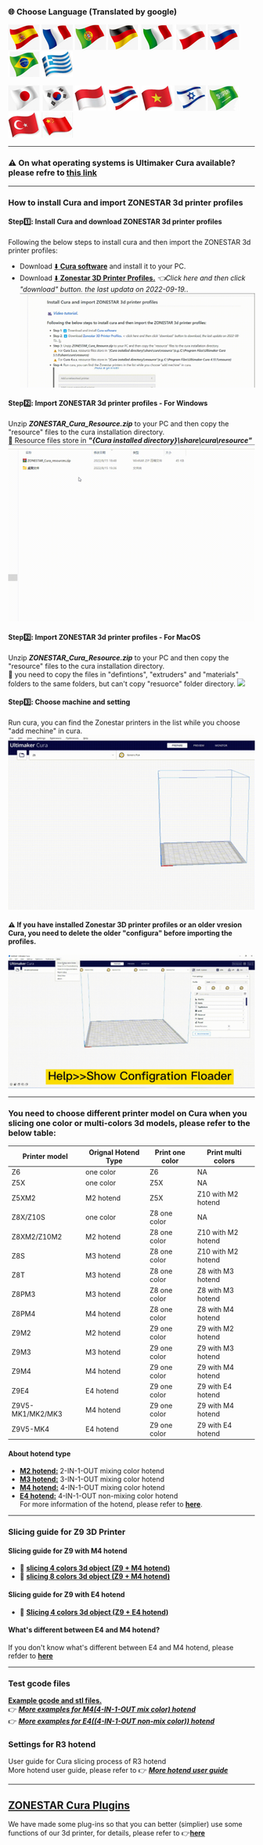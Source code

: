 ### :globe_with_meridians: Choose Language (Translated by google)
[![](../lanpic/ES.png)](https://github-com.translate.goog/ZONESTAR3D/Slicing-Guide/tree/master/cura?_x_tr_sl=auto&_x_tr_tl=es)
[![](../lanpic/FR.png)](https://github-com.translate.goog/ZONESTAR3D/Slicing-Guide/tree/master/cura?_x_tr_sl=auto&_x_tr_tl=fr)
[![](../lanpic/PT.png)](https://github-com.translate.goog/ZONESTAR3D/Slicing-Guide/tree/master/cura?_x_tr_sl=auto&_x_tr_tl=pt)
[![](../lanpic/DE.png)](https://github-com.translate.goog/ZONESTAR3D/Slicing-Guide/tree/master/cura?_x_tr_sl=auto&_x_tr_tl=de)
[![](../lanpic/IT.png)](https://github-com.translate.goog/ZONESTAR3D/Slicing-Guide/tree/master/cura?_x_tr_sl=auto&_x_tr_tl=it)
[![](../lanpic/PL.png)](https://github-com.translate.goog/ZONESTAR3D/Slicing-Guide/tree/master/cura?_x_tr_sl=auto&_x_tr_tl=pl)
[![](../lanpic/RU.png)](https://github-com.translate.goog/ZONESTAR3D/Slicing-Guide/tree/master/cura?_x_tr_sl=auto&_x_tr_tl=ru)
[![](../lanpic/BR.png)](https://github-com.translate.goog/ZONESTAR3D/Slicing-Guide/tree/master/cura?_x_tr_sl=auto&_x_tr_tl=pt)
[![](../lanpic/GR.png)](https://github-com.translate.goog/ZONESTAR3D/Slicing-Guide/tree/master/cura?_x_tr_sl=auto&_x_tr_tl=el)

[![](../lanpic/JP.png)](https://github-com.translate.goog/ZONESTAR3D/Slicing-Guide/tree/master/cura?_x_tr_sl=auto&_x_tr_tl=ja)
[![](../lanpic/KR.png)](https://github-com.translate.goog/ZONESTAR3D/Slicing-Guide/tree/master/cura?_x_tr_sl=auto&_x_tr_tl=ko)
[![](../lanpic/ID.png)](https://github-com.translate.goog/ZONESTAR3D/Slicing-Guide/tree/master/cura?_x_tr_sl=auto&_x_tr_tl=id)
[![](../lanpic/TH.png)](https://github-com.translate.goog/ZONESTAR3D/Slicing-Guide/tree/master/cura?_x_tr_sl=auto&_x_tr_tl=th)
[![](../lanpic/VN.png)](https://github-com.translate.goog/ZONESTAR3D/Slicing-Guide/tree/master/cura?_x_tr_sl=auto&_x_tr_tl=vi)
[![](../lanpic/IL.png)](https://github-com.translate.goog/ZONESTAR3D/Slicing-Guide/tree/master/cura?_x_tr_sl=auto&_x_tr_tl=iw)
[![](../lanpic/SA.png)](https://github-com.translate.goog/ZONESTAR3D/Slicing-Guide/tree/master/cura?_x_tr_sl=auto&_x_tr_tl=ar)
[![](../lanpic/TR.png)](https://github-com.translate.goog/ZONESTAR3D/Slicing-Guide/tree/master/cura?_x_tr_sl=auto&_x_tr_tl=tr)
[![](../lanpic/CN.png)](https://github-com.translate.goog/ZONESTAR3D/Slicing-Guide/tree/master/cura?_x_tr_sl=auto&_x_tr_tl=zh-CN)

-----
### :warning: On what operating systems is Ultimaker Cura available? please refre to [this link](https://support.makerbot.com/s/article/1667337917781)

<!-- ### ZONESTAR 3d printer profiles for Cura
:green_book: [**What is resources files**](https://github.com/Ultimaker/Cura/wiki/Definition-Files-Explained)     
:green_book: [**Cura user guide**](https://support.ultimaker.com/hc/en-us/categories/360002327600-Software)   -->

-----
### How to install Cura and import ZONESTAR 3d printer profiles
#### Step:one:: Install Cura and download ZONESTAR 3d printer profiles
Following the below steps to install cura and then import the ZONESTAR 3d printer profiles:  
- Download [:arrow_down: **Cura software**](https://github.com/Ultimaker/Cura/releases) and install it to your PC.
- Download [:arrow_down: **Zonestar 3D Printer Profiles.**](./ZONESTAR_Cura_resources.zip) *:point_left:Click here and then click "download" button. the last updata on 2022-09-19.*.   
![](downloadzip.gif)  
#### Step:two:: Import ZONESTAR 3d printer profiles - For Windows
Unzip ***ZONESTAR_Cura_Resource.zip*** to your PC and then copy the "resource" files to the cura installation directory.    
:pushpin: Resource files store in ***"{Cura installed directory}\share\cura\resource"***    
![](ImportProfiles.gif)    
#### Step:two:: Import ZONESTAR 3d printer profiles - For MacOS
Unzip ***ZONESTAR_Cura_Resource.zip*** to your PC and then copy the "resource" files to the cura installation directory.    
:pushpin: you need to copy the files in "defintions", "extruders" and "materials" folders to the same folders, but can't copy "resuorce" folder directory.
![](ImportProfiles-MacOS.gif)    
#### Step:three:: Choose machine and setting
Run cura, you can find the Zonestar printers in the list while you choose "add mechine" in cura.    
![](machinelist.gif)

#### :warning: If you have installed Zonestar 3D printer profiles or an older vresion Cura, you need to delete the older "configura" before importing the profiles.
![](delete.gif)  

-----  
### You need to choose different printer model on Cura when you slicing one color or multi-colors 3d models, please refer to the below table:
|   Printer model  |Orignal Hotend Type| Print one color | Print multi colors |  
|------------------|-------------------|-----------------|--------------------|
|      Z6          |    one color      |       Z6        |        NA          | 
|      Z5X         |    one color      |       Z5X       |        NA          | 
|      Z5XM2       |    M2 hotend      |       Z5X       | Z10 with M2 hotend | 
|    Z8X/Z10S      |    one color      |  Z8 one color   |        NA          |
|    Z8XM2/Z10M2   |    M2 hotend      |  Z8 one color   | Z10 with M2 hotend |
|      Z8S         |    M3 hotend      |  Z8 one color   | Z10 with M2 hotend |
|      Z8T         |    M3 hotend      |  Z8 one color   | Z8 with M3 hotend  |
|      Z8PM3       |    M3 hotend      |  Z8 one color   | Z8 with M3 hotend  |
|      Z8PM4       |    M4 hotend      |  Z8 one color   | Z8 with M4 hotend  |
|      Z9M2        |    M2 hotend      |  Z9 one color   | Z9 with M2 hotend  |
|      Z9M3        |    M3 hotend      |  Z9 one color   | Z9 with M3 hotend  |
|      Z9M4        |    M4 hotend      |  Z9 one color   | Z9 with M4 hotend  |
|      Z9E4        |    E4 hotend      |  Z9 one color   | Z9 with E4 hotend  | 
| Z9V5-MK1/MK2/MK3 |    M4 hotend      |  Z9 one color   | Z9 with M4 hotend  | 
|   Z9V5-MK4       |    E4 hotend      |  Z9 one color   | Z9 with E4 hotend  | 

#### About hotend type
- [**M2 hotend:**](https://github.com/ZONESTAR3D/Upgrade-kit-guide/tree/main/HOTEND#m2-2-in-1-out--mixing-color-hotend) 2-IN-1-OUT mixing color hotend    
- [**M3 hotend:**](https://github.com/ZONESTAR3D/Upgrade-kit-guide/tree/main/HOTEND#m2-2-in-1-out--mixing-color-hotend) 3-IN-1-OUT mixing color hotend    
- [**M4 hotend:**](https://github.com/ZONESTAR3D/Upgrade-kit-guide/tree/main/HOTEND#m44-in-1-out-mixing-color-hotend) 4-IN-1-OUT mixing color hotend    
- [**E4 hotend:**](https://github.com/ZONESTAR3D/Upgrade-kit-guide/tree/main/HOTEND#e4-4-in-1-out-non-mix-color-hotend) 4-IN-1-OUT non-mixing color hotend    
For more information of the hotend, please refer to [**here**](https://github.com/ZONESTAR3D/Upgrade-kit-guide/tree/main/HOTEND).

-----  
### Slicing guide for Z9 3D Printer
#### Slicing guide for Z9 with M4 hotend
- :movie_camera: [**slicing 4 colors 3d object (Z9 + M4 hotend)**](https://youtu.be/hP6Socp-Cz0)    
- :movie_camera: [**slicing 8 colors 3d object (Z9 + M4 hotend)**](https://youtu.be/qQ6UnTysqK0)  
#### Slicing guide for Z9 with E4 hotend
- :book: [**Slicing 4 colors 3d object (Z9 + E4 hotend)**](./E4_hotend/readme.md)
#### What's different between E4 and M4 hotend?
If you don't know what's different between E4 and M4 hotend, please refder to [**here**](https://github.com/ZONESTAR3D/Upgrade-kit-guide/tree/main/HOTEND/FAQ_M4E4.md)

-----
### Test gcode files
[**Example gcode and stl files.**](./test-gcode-file/readme.md)    
:point_right: [***More examples for M4(4-IN-1-OUT mix color) hotend***](https://github.com/ZONESTAR3D/Upgrade-kit-guide/tree/main/HOTEND/M4%20%204-IN-1-OUT%20Mixing%20Color%20Hotend)  
:point_right: [***More examples for E4((4-IN-1-OUT non-mix color)) hotend***](https://github.com/ZONESTAR3D/Upgrade-kit-guide/tree/main/HOTEND/E4%204-IN-1-OUT%20Non-Mixing%20Color%20Hotend)  
### Settings for R3 hotend 
User guide for Cura slicing process of R3 hotend   
More hotend user guide, please refer to :point_right: [***More hotend user guide***](https://github.com/ZONESTAR3D/Upgrade-kit-guide/tree/main/HOTEND)  

-----
## [ZONESTAR Cura Plugins](./plugins/readme.md)
We have made some plug-ins so that you can better (simplier) use some functions of our 3d printer, for details, please refer to :point_right:[**here**](./plugins/readme.md)
